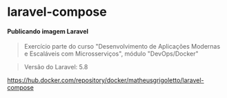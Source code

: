 # laravel-compose
#### Publicando imagem Laravel
> Exercício parte do curso "Desenvolvimento de Aplicações Modernas e Escaláveis com Microsserviços", módulo "DevOps/Docker"

> Versão do Laravel: 5.8

https://hub.docker.com/repository/docker/matheusgrigoletto/laravel-compose
